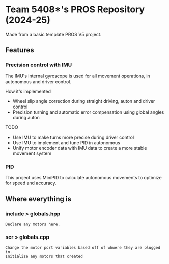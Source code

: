 # Team 5408*'s PROS Repository (2024-25)
Made from a basic template PROS V5 project.

## Features

### Precision control with IMU
The IMU's internal gyroscope is used for all movement operations, in autonomous and driver control.

How it's implemented
- Wheel slip angle correction during straight driving, auton and driver control
- Precision turning and automatic error compensation using global angles during auton


TODO
- Use IMU to make turns more precise during driver control
- Use IMU to implement and tune PID in autonomous
- Unify motor encoder data with IMU data to create a more stable movement system

### PID
This project uses MiniPID to calculate autonomous movements to optimize for speed and accuracy.




## Where everything is

### include > globals.hpp
    Declare any motors here.

### scr > globals.cpp
    Change the motor port variables based off of whwere they are plugged in.
    Initialize any motors that created
